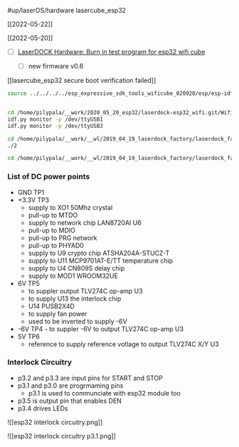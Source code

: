 #up/laserOS/hardware lasercube_esp32



[[2022-05-22]]


[[2022-05-20]]
- [ ] [LaserDOCK Hardware: Burn in test program for esp32 wifi cube](https://basecamp.com/1763987/projects/2265763/messages/93663156#comment_858405484)
	- [ ] new firmware v0.6



[[lasercube_esp32 secure boot verification failed]]

```bash
source ../../../../esp_expressive_sdk_tools_wificube_020920/esp/esp-idf/export.sh


cd /home/pilypala/__work/2020_05_20_esp32/laserdock-esp32_wifi.git/WifiLaserCube && source ../../esp_expressive_sdk_tools_wificube_020920/esp/esp-idf/export.sh
idf.py monitor -p /dev/ttyUSB1
idf.py monitor -p /dev/ttyUSB3

cd /home/pilypala/__work/__wl/2019_04_19_laserdock_factory/laserdock_factory_utilities.git/esp32wificube 
./2
```

```bash
cd /home/pilypala/__work/__wl/2019_04_19_laserdock_factory/laserdock_factory_utilities.git/esp32wificube
```

### List of DC power points
- GND TP1
- +3.3V TP3
	- supply to XO1 50Mhz crystal
	- pull-up to MTDO
	- supply to network chip LAN8720AI U6
	- pull-up to MDIO
	- pull-up to PRG network
	- pull-up to PHYAD0
	- supply to U9 crypto chip ATSHA204A-STUCZ-T
	- supply to U11 MCP9701AT-E/TT temperature chip
	- supply to U4 CN809S delay chip
	- supply to MOD1 WROOM32UE
- 6V TP5
	- to suppler output TLV274C op-amp U3
	- to supply U13 the interlock chip
	- U14 PUSB2X4D
	- to supply fan power
	- used to be inverted to supply -6V
- -6V TP4
		- to suppler -6V to output TLV274C op-amp U3
- 5V TP6 
	- reference to supply reference votlage to output TLV274C X/Y U3


### Interlock Circuitry

- p3.2 and p3.3 are input pins for START and STOP
- p3.1 and p3.0 are progrmaming pins
	- p3.1 is used to communciate with esp32 module too
- p3.5 is output pin that enables DEN
- p3.4 drives LEDs

![[esp32 interlock circuitry.png]]

![[esp32 interlock circuitry p3.1.png]]